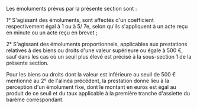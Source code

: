 Les émoluments prévus par la présente section sont :   

  
 1° S'agissant des émoluments, sont affectés d'un coefficient respectivement égal à 1 ou à 5/ 7e, selon qu'ils s'appliquent à un acte reçu en minute ou un acte reçu en brevet ;   

  
 2° S'agissant des émoluments proportionnels, applicables aux prestations relatives à des biens ou droits d'une valeur supérieure ou égale à 500 €, sauf dans les cas où un seuil plus élevé est précisé à la sous-section 1 de la présente section.   

  
 Pour les biens ou droits dont la valeur est inférieure au seuil de 500 € mentionné au 2° de l'alinéa précédent, la prestation donne lieu à la perception d'un émolument fixe, dont le montant en euros est égal au produit de ce seuil et du taux applicable à la première tranche d'assiette du barème correspondant. 

